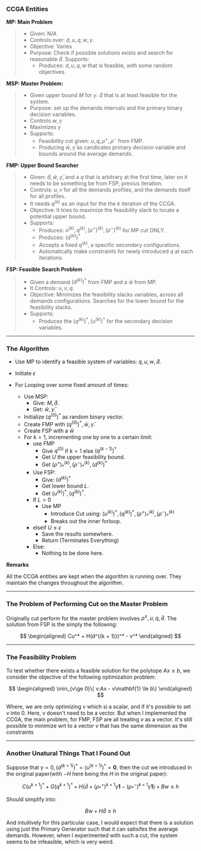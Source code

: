 ### **CCGA Entities**


**MP: Main Problem**
> * Given: N/A
> * Controls over: $d, u, q, w, \gamma$. 
> * Objective: Varies
> * Purpose: Check if possible solutions exists and search for reasonable $\hat d$. 
> Supports:
>   * Produces: $d, u, q, w$ that is feasible, with some random objectives. 


**MSP: Master Problem:**
> * Given upper bound $M$ for $\gamma$. $\hat d$ that is at least feasible for the system. 
> * Purpose: set up the demands intervals and the primary binary decision variables. 
> * Controls $w, \gamma$
> * Maximizes $\gamma$
> * Supports: 
>   * Feasibility cut given: $u, q, \rho^+, \rho^-$ from FMP.
>   * Producing $\bar w, \bar \gamma$ as candicates primary decision variable and bounds around the average demands. 


**FMP: Upper Bound Searcher**
> * Given: $\hat d, \bar w, \bar \gamma$, and a $q$ that is arbitrary at the first time, later on it needs to be something be from FSP, previus iteration. 
> * Controls: $u, v$ for all the demands profiles, and the demands itself for all profiles. 
> * It needs $q^{(k)}$ as an input for the the $k$ iteration of the CCGA. 
> * Objective: It tries to maximize the feasibility slack to locate a potential upper bound. 
> * Supports:
>   * Produces: $u^{(k)}, q^{(k)}, (\rho^+)^{(k)}, (\rho^-)^{(k)}$ for MP cut ONLY. 
>   * Produces: $(d^{(k)})^*$
>   * Accepts a fixed $q^{(k)}$, a specific secondary configurations. 
>   * Automatically make constraints for newly introduced $q$ at each iterations. 


**FSP: Feasible Search Problem**
> * Given a demand $(d^{(k)})^*$ from FMP and a $\bar w$ from MP. 
> * It Controls: $u, v, q$. 
> * Objective: Minimizes the feasibility slacks variables, across all demands configurations. Searches for the lower bound for the feasibility slacks. 
> * Supports: 
>   * Produces the $(q^{(k)})^*, (u^{(k)})^*$ for the secondary decision variables. 
 

---
### **The Algorithm**

* Use MP to identify a feasible system of variables: $q, u, w, \hat d$.


* Initiate $\epsilon$ 
* For Looping over some fixed amount of times:
  * Use MSP: 
    * Give: $M, \hat d$.  
    * Get: $\bar w, \bar \gamma$.
  * Initialize $(q^{(0)})^*$ as random binary vector. 
  * Create FMP with $(q^{(0)})^*, \bar w, \bar \gamma$. 
  * Create FSP with a $\bar w$
  * For $k = 1$, incrementing one by one to a certain limit:  
      * use FMP
        * Give $q^{(0)}$ if $k = 1$ else $(q^{(k - 1)})^*$
        * Get $U$ the upper feasibility bound. 
        * Get $(\rho^+)^{(k)}_*, (\rho^-)^{(k)}_*, (d^{(k)})^*$
    * Use FSP: 
      * Give: $(d^{(k)})^*$
      * Get lower bound $L$. 
      * Get $(u^{(k)})^*, (q^{(k)})^*$. 
    * If $L > 0$
      * Use MP
        * Introduce Cut using: $(u^{(k)})^*, (q^{(k)})^*, (\rho^+)^{(k)}_*, (\rho^-)^{(k)}_*$
        * Breaks out the inner forloop. 
    * elseif $U \le \epsilon$
      * Save the results somewhere. 
      * Return (Terminates Everything)
    * Else: 
      * Nothing to be done here. 

**Remarks**

All the CCGA entities are kept when the algorithm is running over. They maintain the changes throughout the algorithm.  


---
### **The Problem of Performing Cut on the Master Problem**

Originally cut perform for the master problem involves $\rho^\pm, u, q, \hat{d}$. The solution from FSP is the simply the following:  

$$
\begin{aligned}
	Cu^* + H(d^{(k + 1)})^* - v^*
\end{aligned}
$$


---
### **The Feasibility Problem**

To test whether there exists a feasible solution for the polytope $Ax \le b$, we consider the objective of the following optimization problem: 

$$
\begin{aligned}
	\min_{v\ge 0}\{ v:Ax - v\mathbf{1} \le b\}
\end{aligned}
$$

Where, we are only optimizing $v$ which si a scalar, and if it's possible to set $v$ into $0$. Here, $v$ doesn't need to be a vector. But when I implemented the CCGA, the main problem, for FMP, FSP are all treating $v$ as a vector. It's still possible to minimize wrt to a vector $v$ that has the same dimension as the constraints


---
### **Another Unatural Things That I Found Out**

Suppose that $\gamma = 0, (d^{(k + 1)})^* = (u^{(k + 1)})^* = \mathbf 0$, then the cut we introduced in the original paper(with $-H$ here being the $H$ in the original paper): 

$$
	C(u^{k+1})^*
		+ 
	G(q^{k+1})^*
		+ 
	H\big(\hat{d}+(\rho_*^+)^{k+1}\gamma\bm{1} - (\rho_*^-)^{k+1}\gamma\bm{1}\big)
		+ 
	Bw
		\leq
	h
$$

Should simplify into: 

$$
Bw  + H\hat d\le h
$$

And intuitively for this particular case, I would expect that there is a solution using just the Primary Generator such that it can satisifes the average demands. However, when I experimented with such a cut, the system seems to be infeasible, which is very weird. 


